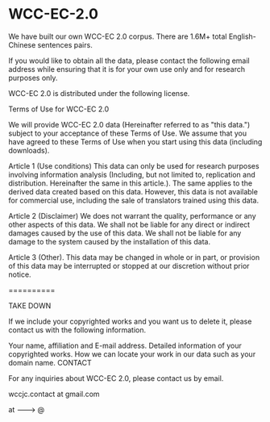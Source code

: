 # WCC-EC-2.0

We have built our own WCC-EC 2.0 corpus. There are 1.6M+ total English-Chinese sentences pairs.

If you would like to obtain all the data, please contact the following email address while ensuring that it is for your own use only and for research purposes only.

WCC-EC 2.0 is distributed under the following license.

Terms of Use for WCC-EC 2.0

We will provide WCC-EC 2.0 data (Hereinafter referred to as "this data.") subject to your acceptance of these Terms of Use. We assume that you have agreed to these Terms of Use when you start using this data (including downloads).

Article 1 (Use conditions) This data can only be used for research purposes involving information analysis (Including, but not limited to, replication and distribution. Hereinafter the same in this article.). The same applies to the derived data created based on this data. However, this data is not available for commercial use, including the sale of translators trained using this data.

Article 2 (Disclaimer) We does not warrant the quality, performance or any other aspects of this data. We shall not be liable for any direct or indirect damages caused by the use of this data. We shall not be liable for any damage to the system caused by the installation of this data.

Article 3 (Other). This data may be changed in whole or in part, or provision of this data may be interrupted or stopped at our discretion without prior notice.

==========

TAKE DOWN

If we include your copyrighted works and you want us to delete it, please contact us with the following information.

Your name, affiliation and E-mail address. Detailed information of your copyrighted works. How we can locate your work in our data such as your domain name. CONTACT

For any inquiries about WCC-EC 2.0, please contact us by email.

wccjc.contact at gmail.com

at ---> @

